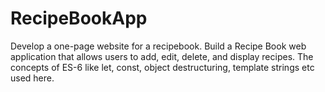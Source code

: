 # RecipeBookApp
Develop a one-page website for a recipebook.
Build a Recipe Book web application that allows users to add, edit, delete, and display recipes.
The concepts of ES-6 like let, const, object destructuring, template strings etc used here.
